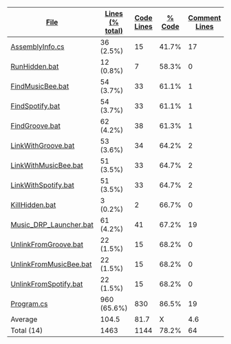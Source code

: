 
|[File](https://github.com/jojo2357/Music-Discord-Rich-Presence/tree/master/Statistics%2Ftotal%2FNameAscending.md%2F)|[Lines (% total)](https://github.com/jojo2357/Music-Discord-Rich-Presence/tree/master/Statistics%2Ftotal%2FLinesDescending.md%2F)|[Code Lines](https://github.com/jojo2357/Music-Discord-Rich-Presence/tree/master/Statistics%2Ftotal%2FCodeDescending.md%2F)|[% Code](https://github.com/jojo2357/Music-Discord-Rich-Presence/tree/master/Statistics%2Ftotal%2FProportionCodeDescending.md%2F)|[Comment Lines](https://github.com/jojo2357/Music-Discord-Rich-Presence/tree/master/Statistics%2Ftotal%2FCommentsDescending.md%2F)|[% Comment](https://github.com/jojo2357/Music-Discord-Rich-Presence/tree/master/Statistics%2Ftotal%2FProportionCommentsDescending.md%2F)|[Blank Lines](https://github.com/jojo2357/Music-Discord-Rich-Presence/tree/master/Statistics%2Ftotal%2FBlanksDescending.md%2F)|[% Blank](https://github.com/jojo2357/Music-Discord-Rich-Presence/tree/master/Statistics%2Ftotal%2FProportionBlanksDescending.md%2F)|
| --- | --- | --- | --- | --- | --- | --- | --- |
|[AssemblyInfo.cs](https://github.com/jojo2357/Music-Discord-Rich-Presence/tree/master/GroovyRP%2FProperties%2FAssemblyInfo.cs)|36 (2.5%)|15|41.7%|17|47.2%|4|11.1%|
|[RunHidden.bat](https://github.com/jojo2357/Music-Discord-Rich-Presence/tree/master/GroovyRP%2Fbin%2FRelease%2FRunHidden.bat)|12 (0.8%)|7|58.3%|0|0.0%|5|41.7%|
|[FindMusicBee.bat](https://github.com/jojo2357/Music-Discord-Rich-Presence/tree/master/GroovyRP%2Fbin%2FRelease%2FFindMusicBee.bat)|54 (3.7%)|33|61.1%|1|1.9%|20|37.0%|
|[FindSpotify.bat](https://github.com/jojo2357/Music-Discord-Rich-Presence/tree/master/GroovyRP%2Fbin%2FRelease%2FFindSpotify.bat)|54 (3.7%)|33|61.1%|1|1.9%|20|37.0%|
|[FindGroove.bat](https://github.com/jojo2357/Music-Discord-Rich-Presence/tree/master/GroovyRP%2Fbin%2FRelease%2FFindGroove.bat)|62 (4.2%)|38|61.3%|1|1.6%|23|37.1%|
|[LinkWithGroove.bat](https://github.com/jojo2357/Music-Discord-Rich-Presence/tree/master/GroovyRP%2Fbin%2FRelease%2FLinkWithGroove.bat)|53 (3.6%)|34|64.2%|2|3.8%|17|32.1%|
|[LinkWithMusicBee.bat](https://github.com/jojo2357/Music-Discord-Rich-Presence/tree/master/GroovyRP%2Fbin%2FRelease%2FLinkWithMusicBee.bat)|51 (3.5%)|33|64.7%|2|3.9%|16|31.4%|
|[LinkWithSpotify.bat](https://github.com/jojo2357/Music-Discord-Rich-Presence/tree/master/GroovyRP%2Fbin%2FRelease%2FLinkWithSpotify.bat)|51 (3.5%)|33|64.7%|2|3.9%|16|31.4%|
|[KillHidden.bat](https://github.com/jojo2357/Music-Discord-Rich-Presence/tree/master/GroovyRP%2Fbin%2FRelease%2FKillHidden.bat)|3 (0.2%)|2|66.7%|0|0.0%|1|33.3%|
|[Music_DRP_Launcher.bat](https://github.com/jojo2357/Music-Discord-Rich-Presence/tree/master/Music_DRP_Launcher.bat)|61 (4.2%)|41|67.2%|19|31.1%|1|1.6%|
|[UnlinkFromGroove.bat](https://github.com/jojo2357/Music-Discord-Rich-Presence/tree/master/GroovyRP%2Fbin%2FRelease%2FUnlinkFromGroove.bat)|22 (1.5%)|15|68.2%|0|0.0%|7|31.8%|
|[UnlinkFromMusicBee.bat](https://github.com/jojo2357/Music-Discord-Rich-Presence/tree/master/GroovyRP%2Fbin%2FRelease%2FUnlinkFromMusicBee.bat)|22 (1.5%)|15|68.2%|0|0.0%|7|31.8%|
|[UnlinkFromSpotify.bat](https://github.com/jojo2357/Music-Discord-Rich-Presence/tree/master/GroovyRP%2Fbin%2FRelease%2FUnlinkFromSpotify.bat)|22 (1.5%)|15|68.2%|0|0.0%|7|31.8%|
|[Program.cs](https://github.com/jojo2357/Music-Discord-Rich-Presence/tree/master/GroovyRP%2FProgram.cs)|960 (65.6%)|830|86.5%|19|2.0%|111|11.6%|
|Average |104.5|81.7|X|4.6|X|18.2|X|
|Total (14)|1463|1144|78.2%|64| 4.4%|255|17.4%|